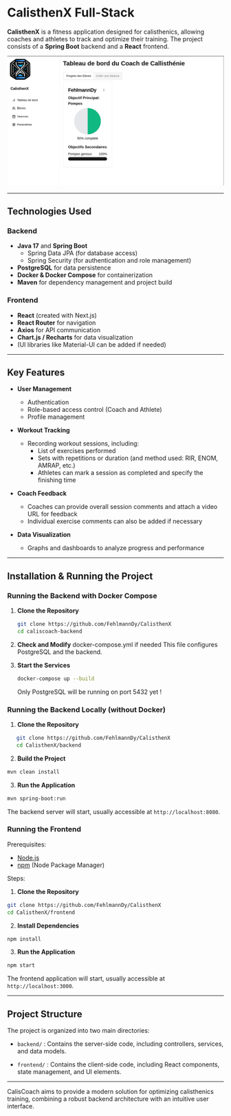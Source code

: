 # CalisthenX Full-Stack

**CalisthenX** is a fitness application designed for calisthenics, allowing coaches and athletes to track and optimize their training. The project consists of a **Spring Boot** backend and a **React** frontend.

![Frontend-Gui](/gitassets/frontend_gui.png)

---

## Technologies Used

### Backend
- **Java 17** and **Spring Boot**  
  - Spring Data JPA (for database access)  
  - Spring Security (for authentication and role management)  
- **PostgreSQL** for data persistence  
- **Docker & Docker Compose** for containerization  
- **Maven** for dependency management and project build  

### Frontend
- **React** (created with Next.js)  
- **React Router** for navigation  
- **Axios** for API communication  
- **Chart.js / Recharts** for data visualization  
- (UI libraries like Material-UI can be added if needed)

---

## Key Features

- **User Management**  
  - Authentication  
  - Role-based access control (Coach and Athlete)  
  - Profile management  

- **Workout Tracking**  
  - Recording workout sessions, including:  
    - List of exercises performed  
    - Sets with repetitions or duration (and method used: RIR, ENOM, AMRAP, etc.)  
    - Athletes can mark a session as completed and specify the finishing time  

- **Coach Feedback**  
  - Coaches can provide overall session comments and attach a video URL for feedback  
  - Individual exercise comments can also be added if necessary  

- **Data Visualization**  
  - Graphs and dashboards to analyze progress and performance  

---

## Installation & Running the Project

### Running the Backend with Docker Compose

1. **Clone the Repository**  
   ```bash
   git clone https://github.com/FehlmannDy/CalisthenX
   cd caliscoach-backend
   ```
   
2. **Check and Modify** docker-compose.yml if needed
This file configures PostgreSQL and the backend.

3. **Start the Services**
   ```bash
   docker-compose up --build
   ```
   Only PostgreSQL will be running on port 5432 yet !

### Running the Backend Locally (without Docker)
1. **Clone the Repository**
```bash
   git clone https://github.com/FehlmannDy/CalisthenX
   cd CalisthenX/backend
```
2.  **Build the Project**
```bash
mvn clean install
```
3.  **Run the Application**
```bash
mvn spring-boot:run
```
The backend server will start, usually accessible at ```http://localhost:8080```.



### Running the Frontend
Prerequisites:

- [Node.js](https://nodejs.org/)
- [npm](https://www.npmjs.com/) (Node Package Manager)

Steps:

  1. **Clone the Repository**

```bash
git clone https://github.com/FehlmannDy/CalisthenX
cd CalisthenX/frontend
```


  2.  **Install Dependencies**
```bash
npm install
```

  3.  **Run the Application**

```bash
npm start
```

The frontend application will start, usually accessible at ```http://localhost:3000```.

---

## Project Structure

The project is organized into two main directories:

  - ```backend/``` : Contains the server-side code, including controllers, services, and data models.

  - ```frontend/``` : Contains the client-side code, including React components, state management, and UI elements.

---

CalisCoach aims to provide a modern solution for optimizing calisthenics training, combining a robust backend architecture with an intuitive user interface.
